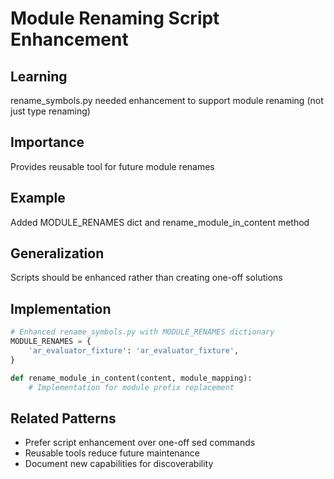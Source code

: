 # Module Renaming Script Enhancement

## Learning
rename_symbols.py needed enhancement to support module renaming (not just type renaming)

## Importance
Provides reusable tool for future module renames

## Example
Added MODULE_RENAMES dict and rename_module_in_content method

## Generalization
Scripts should be enhanced rather than creating one-off solutions

## Implementation
```python
# Enhanced rename_symbols.py with MODULE_RENAMES dictionary
MODULE_RENAMES = {
    'ar_evaluator_fixture': 'ar_evaluator_fixture',
}

def rename_module_in_content(content, module_mapping):
    # Implementation for module prefix replacement
```

## Related Patterns
- Prefer script enhancement over one-off sed commands
- Reusable tools reduce future maintenance
- Document new capabilities for discoverability